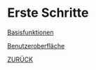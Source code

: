 # Erste Schritte

[Basisfunktionen](Basisfunktionen.md)

[Benutzeroberfläche](UI/UI.md)


[ZURÜCK](/README.md)
